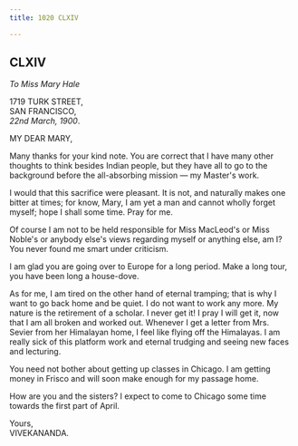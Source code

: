 ```yaml
---
title: 1020 CLXIV

---
```

  

  


## CLXIV

*To Miss Mary Hale*

1719 TURK STREET,  
SAN FRANCISCO,  
*22nd March, 1900*.

MY DEAR MARY,

Many thanks for your kind note. You are correct that I have many other
thoughts to think besides Indian people, but they have all to go to the
background before the all-absorbing mission — my Master's work.

I would that this sacrifice were pleasant. It is not, and naturally
makes one bitter at times; for know, Mary, I am yet a man and cannot
wholly forget myself; hope I shall some time. Pray for me.

Of course I am not to be held responsible for Miss MacLeod's or Miss
Noble's or anybody else's views regarding myself or anything else, am I?
You never found me smart under criticism.

I am glad you are going over to Europe for a long period. Make a long
tour, you have been long a house-dove.

As for me, I am tired on the other hand of eternal tramping; that is why
I want to go back home and be quiet. I do not want to work any more. My
nature is the retirement of a scholar. I never get it! I pray I will get
it, now that I am all broken and worked out. Whenever I get a letter
from Mrs. Sevier from her Himalayan home, I feel like flying off the
Himalayas. I am really sick of this platform work and eternal trudging
and seeing new faces and lecturing.

You need not bother about getting up classes in Chicago. I am getting
money in Frisco and will soon make enough for my passage home.

How are you and the sisters? I expect to come to Chicago some time
towards the first part of April.

Yours,  
VIVEKANANDA.